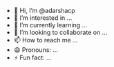 - 👋 Hi, I’m @adarshacp
- 👀 I’m interested in ...
- 🌱 I’m currently learning ...
- 💞️ I’m looking to collaborate on ...
- 📫 How to reach me ...
- 😄 Pronouns: ...
- ⚡ Fun fact: ...

<!---
adarshacp/adarshacp is a ✨ special ✨ repository because its `README.md` (this file) appears on your GitHub profile.
You can click the Preview link to take a look at your changes.
--->
